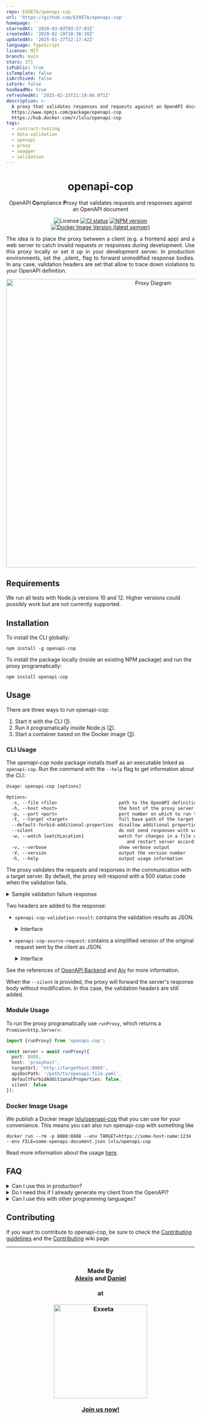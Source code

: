 ```yaml
---
repo: EXXETA/openapi-cop
url: 'https://github.com/EXXETA/openapi-cop'
homepage: ''
starredAt: '2020-03-03T03:57:03Z'
createdAt: '2020-02-19T10:30:10Z'
updatedAt: '2025-01-27T12:17:42Z'
language: TypeScript
license: MIT
branch: main
stars: 371
isPublic: true
isTemplate: false
isArchived: false
isFork: false
hasReadMe: true
refreshedAt: '2025-02-25T21:19:04.071Z'
description: >-
  A proxy that validates responses and requests against an OpenAPI document.
  https://www.npmjs.com/package/openapi-cop
  https://hub.docker.com/r/lxlu/openapi-cop
tags:
  - contract-testing
  - data-validation
  - openapi
  - proxy
  - swagger
  - validation
---
```


<h1 align="center">openapi-cop</h1>
<p align="center">
  OpenAPI <b>Co</b>mpliance <b>P</b>roxy that validates requests and responses against an OpenAPI document
</p>

<p align="center">
  <img src="https://img.shields.io/github/license/EXXETA/openapi-cop" alt="License">
  <a href="https://github.com/EXXETA/openapi-cop/actions/workflows/nodejs.yml"><img src="https://github.com/EXXETA/openapi-cop/actions/workflows/nodejs.yml/badge.svg" alt="CI status"></a>
  <a href="https://www.npmjs.com/package/openapi-cop"><img src="https://img.shields.io/npm/v/openapi-cop" alt="NPM version"></a>
  <a href="https://hub.docker.com/r/lxlu/openapi-cop"><img src="https://img.shields.io/docker/v/lxlu/openapi-cop?label=Docker%20image&sort=semver" alt="Docker Image Version (latest semver)"></a>
</p>

<p align="justify">
The idea is to place the proxy between a client (e.g. a frontend app) and a web server to catch invalid requests or responses during development. Use this proxy locally or set it up in your development server. In production environments, set the _silent_ flag to forward unmodified response bodies. In any case, validation headers are set that allow to trace down violations to your OpenAPI definition.
</p>

<p align="center">
  <picture>
    <source media="(prefers-color-scheme: dark)" srcset="docs/resources/diagram-dark.png">
    <img src="docs/resources/diagram.png" alt="Proxy Diagram" width="770">
  </picture>
</p>

## Requirements

We run all tests with Node.js versions 10 and 12. Higher versions could possibly work but are not currently
supported.

## Installation

To install the CLI globally:

```npm install -g openapi-cop```

To install the package locally (inside an existing NPM package) and run the proxy programatically:

```npm install openapi-cop```

## Usage

There are three ways to run openapi-cop:

1. Start it with the CLI ([1](#cli-usage)).
2. Run it programatically inside Node.js ([2](#module-usage)).
3. Start a container based on the Docker image ([3](#docker-image-usage)).

### CLI Usage

The *openapi-cop* node package installs itself as an executable linked as `openapi-cop`. Run the command with
the `--help` flag to get information about the CLI:

```txt
Usage: openapi-cop [options]

Options:
  -s, --file <file>                       path to the OpenAPI definition file
  -h, --host <host>                       the host of the proxy server (default: "localhost")
  -p, --port <port>                       port number on which to run the proxy (default: 8888)
  -t, --target <target>                   full base path of the target API (format: http(s)://host:port/basePath)
  --default-forbid-additional-properties  disallow additional properties when not explicitly specified
  --silent                                do not send responses with validation errors, just set validation headers
  -w, --watch [watchLocation]             watch for changes in a file or directory (falls back to the OpenAPI file)
                                             and restart server accordingly
  -v, --verbose                           show verbose output
  -V, --version                           output the version number
  -h, --help                              output usage information
```

The proxy validates the requests and responses in the communication with a target server. By default, the proxy will
respond with a 500 status code when the validation fails.

<details><summary>Sample validation failure response</summary>

```json
{
  "error": {
    "message": "openapi-cop Proxy validation failed",
    "request": {
      "method": "POST",
      "path": "/pets",
      "headers": {
        "host": "localhost:8888",
        "user-agent": "curl/7.59.0",
        "accept": "*/*",
        "content-type": "application/json",
        "content-length": "16"
      },
      "query": {},
      "body": {
        "data": "sent"
      }
    },
    "response": {
      "statusCode": 201,
      "body": "{}",
      "headers": {
        "x-powered-by": "Express",
        "openapi-cop-openapi-file": "7-petstore.yaml",
        "content-type": "application/json; charset=utf-8",
        "content-length": "2",
        "etag": "W/\"2-vyGp6PvFo4RvsFtPoIWeCReyIC8\"",
        "date": "Thu, 25 Jul 2019 13:39:58 GMT",
        "connection": "close"
      },
      "request": {
        "uri": {
          "protocol": "http:",
          "slashes": true,
          "auth": null,
          "host": "localhost:8889",
          "port": "8889",
          "hostname": "localhost",
          "hash": null,
          "search": null,
          "query": null,
          "pathname": "/pets",
          "path": "/pets",
          "href": "http://localhost:8889/pets"
        },
        "method": "POST",
        "headers": {
          "host": "localhost:8888",
          "user-agent": "curl/7.59.0",
          "accept": "*/*",
          "content-type": "application/json",
          "content-length": "16",
          "accept-encoding": "gzip, deflate"
        }
      }
    },
    "validationResults": {
      "request": {
        "valid": true,
        "errors": null
      },
      "response": {
        "valid": false,
        "errors": [
          {
            "keyword": "required",
            "dataPath": "",
            "schemaPath": "#/required",
            "params": {
              "missingProperty": "code"
            },
            "message": "should have required property 'code'"
          }
        ]
      },
      "responseHeaders": {
        "valid": true,
        "errors": null
      }
    }
  }
}
```

</details>

Two headers are added to the response:

- `openapi-cop-validation-result`: contains the validation results as JSON.
  <details><summary>Interface</summary>

  ```ts
  {
      request: {
        valid: boolean;
        errors?: Ajv.ErrorObject[] | null;
      },
      response: {
        valid: boolean;
        errors?: Ajv.ErrorObject[] | null;
      },
      responseHeaders: {
        valid: boolean;
        errors?: Ajv.ErrorObject[] | null;
      }
  }
  ```

  </details>

- `openapi-cop-source-request`: contains a simplified version of the original request sent by the client as JSON.

  <details><summary>Interface</summary>

  ```ts
  {
    method: string;
    path: string;
    headers: {
      [key: string]: string | string[];
    };
    query?: {
      [key: string]: string | string[];
    } | string;
    body?: any;
  }
  ```

  </details>

See the references of [OpenAPI Backend](https://github.com/anttiviljami/openapi-backend/blob/main/DOCS.md)
and [Ajv](https://ajv.js.org/) for more information.

When the `--silent` is provided, the proxy will forward the server's response body without modification. In this case,
the validation headers are still added.

### Module Usage

To run the proxy programatically use `runProxy`, which returns a `Promise<http.Server>`:

```ts
import {runProxy} from 'openapi-cop';

const server = await runProxy({
  port: 8888,
  host: 'proxyhost',
  targetUrl: 'http://targethost:8989',
  apiDocPath: '/path/to/openapi-file.yaml',
  defaultForbidAdditionalProperties: false,
  silent: false
});
```

### Docker Image Usage

We publish a Docker image [lxlu/openapi-cop](https://hub.docker.com/r/lxlu/openapi-cop) that you can use for your
convenience. This means you can also run openapi-cop with
something like

```docker run --rm -p 8888:8888 --env TARGET=https://some-host-name:1234 --env FILE=some-openapi-document.json lxlu/openapi-cop```

Read more information about the usage [here](./docker/README.md).

## FAQ

<details>
  <summary>Can I use this in production?</summary>
  This tool was originally meant for development scenarios. You can use this in production but we cannot give you any security guarantees. Also running the JSON schema validation is quite CPU-expensive and you likely do not want to validate in both directions in production because of that overhead.
</details>

<details>
  <summary>Do I need this if I already generate my client from the OpenAPI?</summary>
  In case your client and server code is generated from the OpenAPI spec, you might still want to use this proxy. Generated code does usually only provide typing information, but JSON Schema defines much more than that. For example you might define a string property to match a given RegEx and start with the letter "C". This will not be ensured by your generated code at compile time, but will be caught by openapi-cop.
</details>

<details>
  <summary>Can I use this with other programming languages?</summary>
  Yes. This is a proxy and not a middleware. You can use it between whatever HTTP-endpoints you have in your architecture.
</details>

## Contributing

If you want to contribute to openapi-cop, be sure to check the [Contributing guidelines](CONTRIBUTING.md) and
the [Contributing](https://github.com/EXXETA/openapi-cop/wiki/Contributing) wiki page.

* * *

<br />

<h3 align="center">
  Made By
  <br />
  <a href="https://github.com/LexLuengas">Alexis</a> and <a href="https://github.com/pubkey">Daniel</a>
  <br />
  <br />
  at
  <br />
  <br />
  <picture>
    <source media="(prefers-color-scheme: dark)" srcset="docs/resources/exxeta-logo_dark.svg">
    <img src="docs/resources/exxeta-logo.svg" alt="Exxeta" width="250">
  </picture>
  <br />
  <br />
  <a href="https://exxeta.com/">Join us now!</a>
</h3>

<br />
<br />
